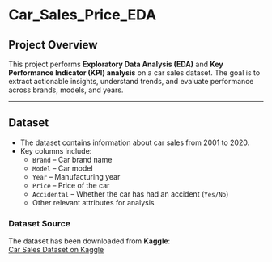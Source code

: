 # Car_Sales_Price_EDA

## Project Overview
This project performs **Exploratory Data Analysis (EDA)** and **Key Performance Indicator (KPI) analysis** on a car sales dataset. The goal is to extract actionable insights, understand trends, and evaluate performance across brands, models, and years.

---
## Dataset
- The dataset contains information about car sales from 2001 to 2020.
- Key columns include:
  - `Brand` – Car brand name
  - `Model` – Car model
  - `Year` – Manufacturing year
  - `Price` – Price of the car
  - `Accidental` – Whether the car has had an accident (`Yes/No`)
  - Other relevant attributes for analysis

### Dataset Source
The dataset has been downloaded from **Kaggle**:  
[Car Sales Dataset on Kaggle](https://www.kaggle.com/datasets/milapgohil/car-dataset)
